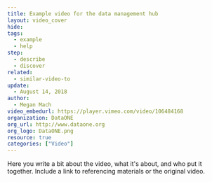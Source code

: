 ```yaml
---
title: Example video for the data management hub
layout: video_cover
hide: 
tags:
  - example
  - help
step:
  - describe
  - discover
related:
  - similar-video-to
update:
  - August 14, 2018
author:
  - Megan Mach
video_embedurl: https://player.vimeo.com/video/106484168
organization: DataONE
org_url: http://www.dataone.org
org_logo: DataONE.png
resource: true
categories: ["Video"]
---
```




Here you write a bit about the video, what it's about, and who put it together. Include a link to referencing materials or the original video.
